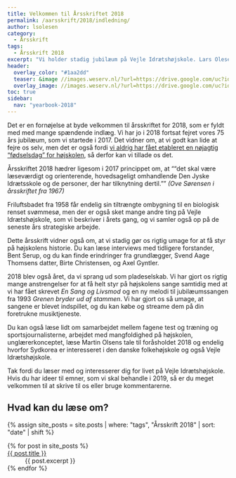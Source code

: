 ```yaml
---
title: Velkommen til Årsskriftet 2018
permalink: /aarsskrift/2018/indledning/
author: lsolesen
category:
  - Årsskrift
tags:
  - Årsskrift 2018
excerpt: "Vi holder stadig jubilæum på Vejle Idrætshøjskole. Lars Olesen, viceforstander, fortæller lidt om indholdet i årsskriftet."
header:
  overlay_color: "#1aa2dd"
  teaser: &image //images.weserv.nl/?url=https://drive.google.com/uc?id=0B2r5iwetmG48WkZwVk11UTlmM2dobzNfLUVqeVdZbDNtWXhB&w=300
  overlay_image: //images.weserv.nl/?url=https://drive.google.com/uc?id=0B2r5iwetmG48WkZwVk11UTlmM2dobzNfLUVqeVdZbDNtWXhB&w=2000
toc: true
sidebar:
  nav: "yearbook-2018"
---
```


Det er en fornøjelse at byde velkommen til årsskriftet for 2018, som er fyldt med med mange spændende indlæg. Vi har jo i 2018 fortsat fejret vores 75 års jubilæum, som vi startede i 2017. Det vidner om, at vi godt kan lide at fejre os selv, men det er også fordi [vi aldrig har fået etableret en nøjagtig “fødselsdag” for højskolen](/faq/fodselsdag/), så derfor kan vi tillade os det.

Årsskriftet 2018 hædrer ligesom i 2017 princippet om, at <q>“det skal være læseværdigt og orienterende, hovedsageligt omhandlende Den Jyske Idrætsskole og de personer, der har tilknytning dertil.”</q> <cite>(Ove Sørensen i årsskriftet fra 1967)</cite>

Friluftsbadet fra 1958 får endelig sin tiltrængte ombygning til en biologisk renset svømmesø, men der er også sket mange andre ting på Vejle Idrætshøjskole, som vi beskriver i årets gang, og vi samler også op på de seneste års strategiske arbejde.

Dette årsskrift vidner også om, at vi stadig gør os rigtig umage for at få styr på højskolens historie. Du kan læse interviews med tidligere forstander, Bent Serup, og du kan finde erindringer fra grundlægger, Svend Aage Thomsens datter, Birte Christensen, og Axel Gyntler.

2018 blev også året, da vi sprang ud som pladeselskab. Vi har gjort os rigtig mange anstrengelser for at få helt styr på højskolens sange samtidig med at vi har fået skrevet _En Sang og Livsmod_ og en ny melodi til jubilæumssangen fra 1993 _Grenen bryder ud af stammen_. Vi har gjort os så umage, at sangene er blevet indspillet, og du kan købe og streame dem på din foretrukne musiktjeneste.

Du kan også læse lidt om samarbejdet mellem fagene test og træning og sportsjournalisterne, arbejdet med mangfoldighed på højskolen, unglærerkonceptet, læse Martin Olsens tale til foråsholdet 2018 og endelig hvorfor Sydkorea er interesseret i den danske folkehøjskole og også Vejle Idrætshøjskole.

Tak fordi du læser med og interesserer dig for livet på Vejle Idrætshøjskole. Hvis du har ideer til emner, som vi skal behandle i 2019, så er du meget velkommen til at skrive til os eller bruge kommentarerne.

## Hvad kan du læse om?

{% assign site_posts = site.posts | where: "tags", "Årsskrift 2018" | sort: "date" | shift %}

<dl>
{% for post in site_posts %}
  <dt><a href="{{ post.url | relative_url }}" rel="permalink">{{ post.title }}</a></dt>
  <dd>{{ post.excerpt }}</dd>
{% endfor %}
</dl>
